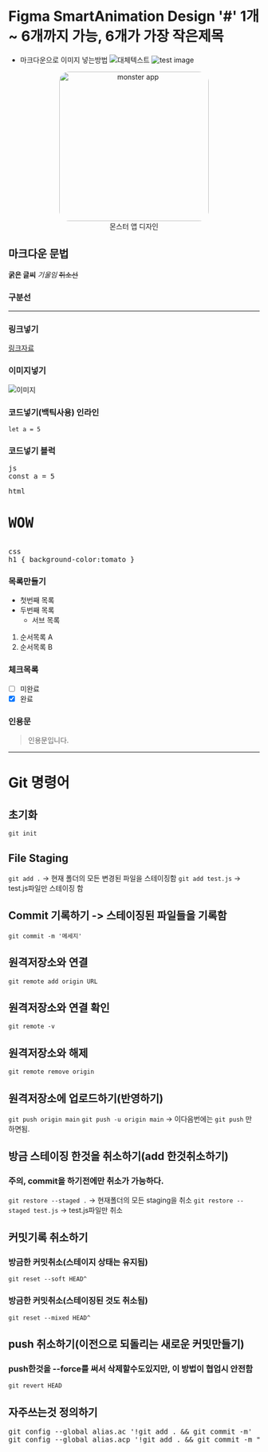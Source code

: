 # Figma SmartAnimation Design '#' 1개 ~ 6개까지 가능, 6개가 가장 작은제목

- 마크다운으로 이미지 넣는방법 ![대체텍스트](이미지경로)
  ![test image](./images/icon/home.svg)

<figure style="text-align:center;">
    <img src="./images/monster_1.png" alt="monster app" style="width:300px;border-radius:20px">
    <figcaption>몬스터 앱 디자인</figcaption>
</figure>

## 마크다운 문법

**굵은 글씨**
_기울임_
~~취소선~~

### 구분선

---

### 링크넣기

[링크자료](https://www.naver.com)

### 이미지넣기

![이미지](이미지경로)

### 코드넣기(백틱사용) 인라인

`let a = 5`

### 코드넣기 블럭

<pre>js<br>const a = 5</pre>
<pre>html<br><h1>WOW</h1></pre>
<pre>css<br>h1 { background-color:tomato }</pre>

### 목록만들기

- 첫번째 목록
- 두번째 목록
  - 서브 목록

1. 순서목록 A
2. 순서목록 B

### 체크목록

- [ ] 미완료
- [x] 완료

### 인용문

> 인용문입니다. <br>

---

# Git 명령어

## 초기화

`git init`

## File Staging

`git add .` -> 현재 폴더의 모든 변경된 파일을 스테이징함
`git add test.js` -> test.js파일만 스테이징 함

## Commit 기록하기 -> 스테이징된 파일들을 기록함

`git commit -m '메세지'`

## 원격저장소와 연결

`git remote add origin URL`

## 원격저장소와 연결 확인

`git remote -v`

## 원격저장소와 해제

`git remote remove origin`

## 원격저장소에 업로드하기(반영하기)

`git push origin main`
`git push -u origin main` -> 이다음번에는 `git push` 만 하면됨.

## 방금 스테이징 한것을 취소하기(add 한것취소하기)

### 주의, commit을 하기전에만 취소가 가능하다.

`git restore --staged .` -> 현재폴더의 모든 staging을 취소
`git restore --staged test.js` -> test.js파일만 취소

## 커밋기록 취소하기

### 방금한 커밋취소(스테이지 상태는 유지됨)

`git reset --soft HEAD^`

### 방금한 커밋취소(스테이징된 것도 취소됨)

`git reset --mixed HEAD^`

## push 취소하기(이전으로 되돌리는 새로운 커밋만들기)

### push한것을 --force를 써서 삭제할수도있지만, 이 방법이 협업시 안전함

`git revert HEAD`

## 자주쓰는것 정의하기

<pre>
git config --global alias.ac '!git add . && git commit -m'
git config --global alias.acp '!git add . && git commit -m "update" && git push origin main"
</pre>
